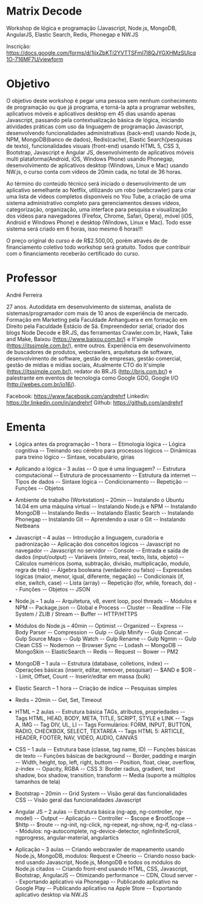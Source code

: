 # Matrix Decode

Workshop de lógica e programação (Javascript, Node.js, MongoDB, AngularJS, Elastic Search, Redis, Phonegap e NW.JS

Inscrição: https://docs.google.com/forms/d/1ijxZbKTi2YVTTSFmI7l8QJYGXHMzSUIcq1O-716MF7U/viewform

# Objetivo

O objetivo deste workshop é pegar uma pessoa sem nenhum conhecimento de programação ou que já programa, e torná-la apta a programar websites, aplicativos móveis e aplicativos desktop em 45 dias usando apenas Javascript, passando pela contextualização básica de lógica, iniciando atividades práticas com uso da linguagem de programação Javascript, desenvolvendo funcionalidades administrativas (back-end) usando Node.js, NPM, MongoDB(banco de dados), Redis(cache), Elastic Search(pesquisas de texto), funcionalidades visuais (front-end) usando HTML 5, CSS 3, Bootstrap, Javascript e Angular JS, desenvolvimento de aplicativos móveis multi plataforma(Android, iOS, Windows Phone) usando Phonegap, desenvolvimento de aplicativos desktop (Windows, Linux e Mac) usando NW.js, o curso conta com vídeos de 20min cada, no total de 36 horas.

Ao término do conteúdo técnico será iniciado o desenvolvimento de um aplicativo semelhante ao Netflix, utilizando um robo (webcrawler) para criar uma lista de vídeos completos disponíveis no You Tube, a criação de uma sistema administrativo completo para gerenciamentos desses vídeos, categorização, organização, uma interface para pesquisa e visualização dos vídeos para navegadores (Firefox, Chrome, Safari, Opera), móvel (iOS, Android e Windows Phone) e desktop (Windows, Linux e Mac). Todo esse sistema será criado em 6 horas, isso mesmo 6 horas!!!

O preço original do curso é de R$2.500,00, porém através de de financiamento coletivo todo workshop será gratuito. Todos que contribuir com o financiamento receberão certificado do curso.

# Professor

André Ferreira

27 anos. Autodidata em desenvolvimento de sistemas, analista de sistemas/programador com mais de 10 anos de experiência de mercado. Formação em Marketing pela Faculdade Anhanguera e em formação em Direito pela Faculdade Estácio de Sá. Empreendedor serial, criador dos blogs Node Decode e BR.JS, das ferramentas Crawler.com.br, Hawk, Take and Make, Baixou (https://www.baixou.com.br/) e It'simple (https://itssimple.com.br/), entre outros. Experiência em desenvolvimento de buscadores de produtos, webcrawlers, arquitetura de software, desenvolvimento de software, gestão de empresas, gestão comercial, gestão de mídias e mídias sociais, Atualmente CTO do It'simple (https://itssimple.com.br/), redator do BR.JS (http://brjs.com.br/) e palestrante em eventos de tecnologia como Google GDG, Google I/O (http://webes.com.br/io16/).

Facebook: https://www.facebook.com/andrehrf
Linkedin: https://br.linkedin.com/in/andrehrf
Github: https://github.com/andrehrf

# Ementa

- Lógica antes da programação – 1 hora
-- Etimologia lógica
-- Lógica cognitiva
-- Treinando seu cérebro para processos lógicos
-- Dinâmicas para treino lógico
-- Sintaxe, vocabulário, gírias

- Aplicando a lógica – 3 aulas
-- O que é uma linguagem?
-- Estrutura computacional
-- Estrutura de processamento
-- Estrutura da internet
-- Tipos de dados
-- Sintaxe lógica
-- Condicionamento
-- Repetição
-- Funções
-- Objetos

- Ambiente de trabalho (Workstation) – 20min
-- Instalando o Ubuntu 14.04 em uma máquina virtual
-- Instalando Node.js e NPM
-- Instalando MongoDB
-- Instalando Redis
-- Instalando Elastic Search
-- Instalando Phonegap
-- Instalando Git
-- Aprendendo a usar o Git
-- Instalando Netbeans

- Javascript – 4 aulas
-- Introdução a linguagem, curadoria e padronização
-- Aplicação dos conceitos lógicos
-- Javascript no navegador
-- Javascript no servidor
-- Console
-- Entrada e saída de dados (input/output)
-- Variáveis (inteiro, real, texto, lista, objeto)
-- Cálculos numéricos (soma, subtração, divisão, multiplicação, modulo, regra de três)
-- Álgebra booleana (verdadeiro ou falso)
-- Expressões lógicas (maior, menor, igual, diferente, negação)
-- Condicionais (if, else, switch, case)
-- Lista (array)
-- Repetição (for, while, foreach, do)
-- Funções
-- Objetos
-- JSON

- Node.js – 1 aula
-- Arquitetura, v8, event loop, pool threads
-- Módulos e NPM
-- Package.json
-- Global e Process
-- Cluster
-- Readline
-- File System / ZLIB / Stream
-- Buffer
-- HTTP/HTTPS

- Módulos do Node.js – 40min
-- Optimist
-- Organized
-- Express
-- Body Parser
-- Compression
-- Gulp
-- Gulp Minify
-- Gulp Concat
-- Gulp Source Maps
-- Gulp Watch
-- Gulp Rename
-- Gulp Ngmin
-- Gulp Clean CSS
-- Nodemon
-- Browser Sync
-- Lodash
-- MongoDB
-- MongoSkin
-- ElasticSearch
-- Redis
-- Request
-- Bower
-- PM2

- MongoDB – 1 aula
-- Estrutura (database, colletions, index)
-- Operações básicas (inserir, editar, remover, pesquisar)
-- $AND e $OR
-- Limit, Offset, Count
-- Inserir/editar em massa (bulk)

- Elastic Search – 1 hora
-- Criação de índice
-- Pesquisas simples
 
- Redis – 20min
-- Get, Set, Timeout

- HTML – 2 aulas
-- Estrutura básica TAGs, atributos, propriedades
-- Tags HTML, HEAD, BODY, META, TITLE, SCRIPT, STYLE e LINK
-- Tags A, IMG
-- Tag DIV, UL, LI
-- Tags Formulários: FORM, INPUT, BUTTON, RADIO, CHECKBOX, SELECT, TEXTAREA
-- Tags HTML 5: ARTICLE, HEADER, FOOTER, NAV, VIDEO, AUDIO, CANVAS

- CSS – 1 aula
-- Estrutura base (classe, tag name, ID)
-- Funções básicas de texto
-- Funções básicas de background
-- Border, padding e margin
-- Width, height, top, left, right, buttom
-- Position, float, clear, overflow, z-index
-- Opacity, RGBA
-- CSS 3: Border radius, gradient, text shadow, box shadow, transition, transform
-- Media (suporte a múltiplos tamanhos de tela)

- Bootstrap – 20min
-- Grid System
-- Visão geral das funcionalidades CSS
-- Visão geral das funcionalidades Javascript

- Angular JS – 2 aulas
-- Estrutura básica (ng-app, ng-controller, ng-model)
-- Output
-- Aplicação
-- Controller
-- $scope e $rootScope
-- $http
-- $route
-- ng-init, ng-click, ng-repeat, ng-show, ng-if, ng-class
-- Módulos: ng-autocomplete, ng-device-detector, ngInfiniteScroll, ngprogress, angular-material, angulartics
 
- Aplicação – 3 aulas
-- Criando webcrawler de mapeamento usando Node.js, MongoDB, modulos: Request e Cheerio
-- Criando nosso back-end usando Javascript, Node.js, MongoDB e todos os módulos do Node.js citados
-- Criando front-end usando HTML, CSS, Javascript, Bootstrap, AngularJS
-- Otimizando performance
-- CDN, Cloud server
-- Exportando aplicativo via Phonegap
-- Publicando aplicativo na Google Play
-- Publicando aplicativo na Apple Store
-- Exportando aplicativo desktop via NW.JS
